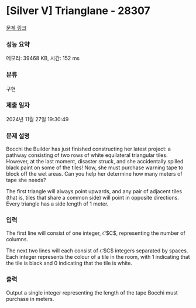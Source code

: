 # [Silver V] Trianglane - 28307 

[문제 링크](https://www.acmicpc.net/problem/28307) 

### 성능 요약

메모리: 39468 KB, 시간: 152 ms

### 분류

구현

### 제출 일자

2024년 11월 27일 19:30:49

### 문제 설명

<p>Bocchi the Builder has just finished constructing her latest project: a pathway consisting of two rows of white equilateral triangular tiles. However, at the last moment, disaster struck, and she accidentally spilled black paint on some of the tiles! Now, she must purchase warning tape to block off the wet areas. Can you help her determine how many meters of tape she needs?</p>

<p>The first triangle will always point upwards, and any pair of adjacent tiles (that is, tiles that share a common side) will point in opposite directions. Every triangle has a side length of 1 meter.</p>

### 입력 

 <p>The first line will consist of one integer, <mjx-container class="MathJax" jax="CHTML" style="font-size: 99.9%; position: relative;"><mjx-math class="MJX-TEX" aria-hidden="true"><mjx-mi class="mjx-i"><mjx-c class="mjx-c1D436 TEX-I"></mjx-c></mjx-mi></mjx-math><mjx-assistive-mml unselectable="on" display="inline"><math xmlns="http://www.w3.org/1998/Math/MathML"><mi>C</mi></math></mjx-assistive-mml><span aria-hidden="true" class="no-mathjax mjx-copytext">$C$</span></mjx-container>, representing the number of columns.</p>

<p>The next two lines will each consist of <mjx-container class="MathJax" jax="CHTML" style="font-size: 99.9%; position: relative;"><mjx-math class="MJX-TEX" aria-hidden="true"><mjx-mi class="mjx-i"><mjx-c class="mjx-c1D436 TEX-I"></mjx-c></mjx-mi></mjx-math><mjx-assistive-mml unselectable="on" display="inline"><math xmlns="http://www.w3.org/1998/Math/MathML"><mi>C</mi></math></mjx-assistive-mml><span aria-hidden="true" class="no-mathjax mjx-copytext">$C$</span></mjx-container> integers separated by spaces. Each integer represents the colour of a tile in the room, with 1 indicating that the tile is black and 0 indicating that the tile is white.</p>

### 출력 

 <p>Output a single integer representing the length of the tape Bocchi must purchase in meters.</p>

